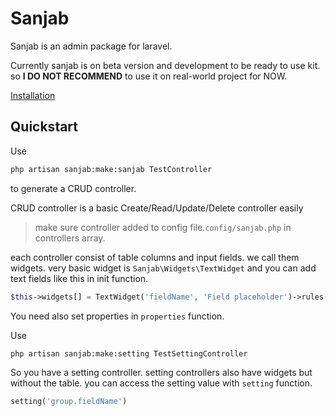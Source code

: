 # Sanjab
Sanjab is an admin package for laravel.

Currently sanjab is on beta version and development to be ready to use kit. so  **I DO NOT RECOMMEND** to use it on real-world project for NOW.

[Installation](./install.md)

## Quickstart
Use
```bash
php artisan sanjab:make:sanjab TestController
```
to generate a CRUD controller.

CRUD controller is a basic Create/Read/Update/Delete controller easily

> make sure controller added to config file.`config/sanjab.php` in controllers array.

each controller consist of table columns and input fields.
we call them widgets.
very basic widget is `Sanjab\Widgets\TextWidget` and you can add text fields like this in init function.
```php
$this->widgets[] = TextWidget('fieldName', 'Field placeholder')->rules('required|string|max:50')
```

You need also set properties in `properties` function.

Use
```bash
php artisan sanjab:make:setting TestSettingController
```
So you have a setting controller.
setting controllers also have widgets but without the table.
you can access the setting value with `setting` function.

```php
setting('group.fieldName')
```
